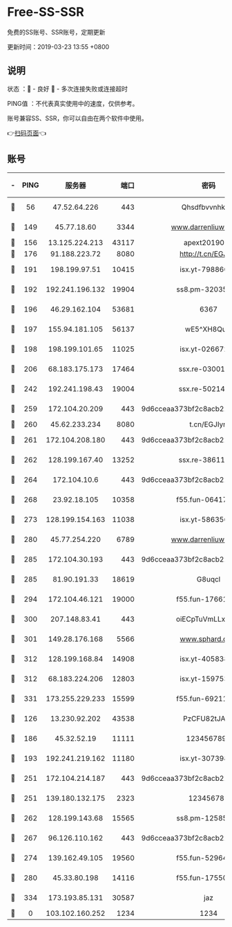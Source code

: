 # Free-SS-SSR

免费的SS账号、SSR账号，定期更新

更新时间：2019-03-23 13:55 +0800

## 说明

状态     ：🙂 - 良好 🙁 - 多次连接失败或连接超时

PING值   ：不代表真实使用中的速度，仅供参考。

账号兼容SS、SSR，你可以自由在两个软件中使用。

👉[扫码页面](https://liesauer.github.io/Free-SS-SSR/)👈

## 账号

|-|PING|服务器|端口|密码|加密方式|区域|
|:----:|:----:|:-----:|-----:|:----:|:----:|:----:|
|🙂|56|47.52.64.226|443|Qhsdfbvvnhkm1|aes-256-cfb|HK|
|🙂|149|45.77.18.60|3344|www.darrenliuwei.com|aes-256-cfb|JP|
|🙂|156|13.125.224.213|43117|apext2019005|chacha20|KR|
|🙂|176|91.188.223.72|8080|http://t.cn/EGJIyrl|rc4-md5|RU|
|🙂|191|198.199.97.51|10415|isx.yt-79886038|aes-256-cfb|US|
|🙂|192|192.241.196.132|19904|ss8.pm-32035389|aes-256-cfb|US|
|🙂|196|46.29.162.104|53681|6367|aes-256-ctr|RU|
|🙂|197|155.94.181.105|56137|wE5^XH8Quw|aes-256-cfb|US|
|🙂|198|198.199.101.65|11025|isx.yt-02667200|aes-256-cfb|US|
|🙂|206|68.183.175.173|17464|ssx.re-03001510|aes-256-cfb|US|
|🙂|242|192.241.198.43|19004|ssx.re-50214186|aes-256-cfb|US|
|🙂|259|172.104.20.209|443|9d6cceaa373bf2c8acb22e60b6a58be6|aes-256-cfb|US|
|🙂|260|45.62.233.234|8080|t.cn/EGJIyrl|rc4-md5|CA|
|🙂|261|172.104.208.180|443|9d6cceaa373bf2c8acb22e60b6a58be6|aes-256-cfb|US|
|🙂|262|128.199.167.40|13252|ssx.re-38611403|aes-256-cfb|SG|
|🙂|264|172.104.10.6|443|9d6cceaa373bf2c8acb22e60b6a58be6|aes-256-cfb|US|
|🙂|268|23.92.18.105|10358|f55.fun-06417508|aes-256-cfb|US|
|🙂|273|128.199.154.163|11038|isx.yt-58635648|aes-256-cfb|SG|
|🙂|280|45.77.254.220|6789|www.darrenliuwei.com|aes-256-cfb|SG|
|🙂|285|172.104.30.193|443|9d6cceaa373bf2c8acb22e60b6a58be6|aes-256-cfb|US|
|🙂|285|81.90.191.33|18619|G8uqcl|aes-256-cfb|US|
|🙂|294|172.104.46.121|19000|f55.fun-17661164|aes-256-cfb|SG|
|🙂|300|207.148.83.41|443|oiECpTuVmLLxk4Ts|aes-256-cfb|AU|
|🙂|301|149.28.176.168|5566|www.sphard.com|aes-256-cfb|AU|
|🙂|312|128.199.168.84|14908|isx.yt-40583854|aes-256-cfb|SG|
|🙂|312|68.183.224.206|12803|isx.yt-15975345|aes-256-cfb|SG|
|🙂|331|173.255.229.233|15599|f55.fun-69211621|aes-256-cfb|US|
|🙂|126|13.230.92.202|43538|PzCFU82tJAdZ|aes-256-cfb|JP|
|🙂|186|45.32.52.19|11111|1234567890|aes-256-cfb|JP|
|🙂|193|192.241.219.162|11180|isx.yt-30739892|aes-256-cfb|US|
|🙂|251|172.104.214.187|443|9d6cceaa373bf2c8acb22e60b6a58be6|aes-256-cfb|US|
|🙂|251|139.180.132.175|2323|123456789|aes-256-cfb|SG|
|🙂|262|128.199.143.68|15565|ss8.pm-12585691|aes-256-cfb|SG|
|🙂|267|96.126.110.162|443|9d6cceaa373bf2c8acb22e60b6a58be6|aes-256-cfb|US|
|🙂|274|139.162.49.105|19560|f55.fun-52964087|aes-256-cfb|SG|
|🙂|280|45.33.80.198|14116|f55.fun-17550990|aes-256-cfb|US|
|🙂|334|173.193.85.131|30587|jaz|aes-256-cfb|US|
|🙁|0|103.102.160.252|1234|1234|rc4-md5|JP|
